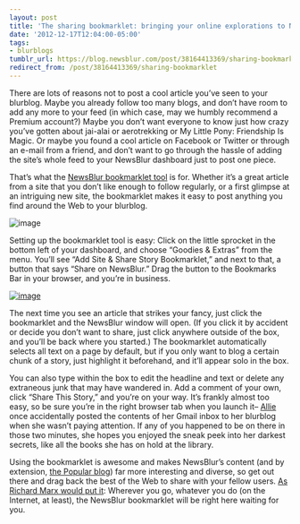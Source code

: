 ```yaml
---
layout: post
title: 'The sharing bookmarklet: bringing your online explorations to NewsBlur'
date: '2012-12-17T12:04:00-05:00'
tags:
- blurblogs
tumblr_url: https://blog.newsblur.com/post/38164413369/sharing-bookmarklet
redirect_from: /post/38164413369/sharing-bookmarklet
---
```

There are lots of reasons not to post a cool article you’ve seen to your blurblog. Maybe you already follow too many blogs, and don’t have room to add any more to your feed (in which case, may we humbly recommend a Premium account?) Maybe you don’t want everyone to know just how crazy you’ve gotten about jai-alai or aerotrekking or My Little Pony: Friendship Is Magic. Or maybe you found a cool article on Facebook or Twitter or through an e-mail from a friend, and don’t want to go through the hassle of adding the site’s whole feed to your NewsBlur dashboard just to post one piece.

That’s what the [NewsBlur bookmarklet tool](http://www.newsblur.com/?next=goodies) is for. Whether it’s a great article from a site that you don’t like enough to follow regularly, or a first glimpse at an intriguing new site, the bookmarklet makes it easy to post anything you find around the Web to your blurblog.

![image](http://static.newsblur.com.s3.amazonaws.com/blog/Screen%20Shot%202012-12-17%20at%20Dec%2017%2011.58.26%20AM.png)

Setting up the bookmarklet tool is easy: Click on the little sprocket in the bottom left of your dashboard, and choose “Goodies & Extras” from the menu. You’ll see “Add Site & Share Story Bookmarklet,” and next to that, a button that says “Share on NewsBlur.” Drag the button to the Bookmarks Bar in your browser, and you’re in business.

[![image](http://static.newsblur.com.s3.amazonaws.com/blog/Screen%20Shot%202012-12-17%20at%20Dec%2017%2011.56.14%20AM.png)](http://www.newsblur.com/?next=goodies)

The next time you see an article that strikes your fancy, just click the bookmarklet and the NewsBlur window will open. (If you click it by accident or decide you don’t want to share, just click anywhere outside of the box, and you’ll be back where you started.) The bookmarklet automatically selects all text on a page by default, but if you only want to blog a certain chunk of a story, just highlight it beforehand, and it’ll appear solo in the box.

You can also type within the box to edit the headline and text or delete any extraneous junk that may have wandered in. Add a comment of your own, click “Share This Story,” and you’re on your way. It’s frankly almost too easy, so be sure you’re in the right browser tab when you launch it– [Allie](http://alliepape.newsblur.com) once accidentally posted the contents of her Gmail inbox to her blurblog when she wasn’t paying attention. If any of you happened to be on there in those two minutes, she hopes you enjoyed the sneak peek into her darkest secrets, like all the books she has on hold at the library.

Using the bookmarklet is awesome and makes NewsBlur’s content (and by extension, [the Popular blog](http://popular.newsblur.com)) far more interesting and diverse, so get out there and drag back the best of the Web to share with your fellow users. [As Richard Marx would put it](http://www.youtube.com/watch?v=S_E2EHVxNAE): Wherever you go, whatever you do (on the Internet, at least), the NewsBlur bookmarklet will be right here waiting for you.

